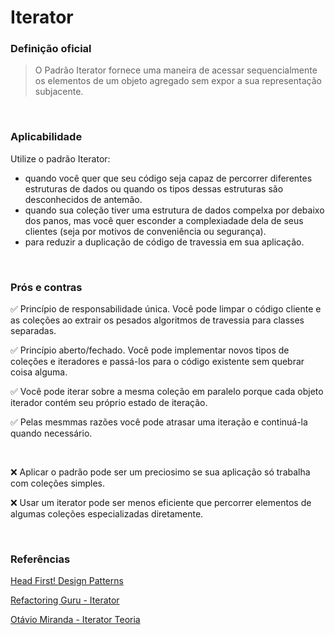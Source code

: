 # Iterator

### Definição oficial
> O Padrão Iterator fornece uma maneira de acessar sequencialmente os elementos de um objeto agregado sem expor a sua representação subjacente.

<br>

### Aplicabilidade
Utilize o padrão Iterator:
* quando você quer que seu código seja capaz de percorrer diferentes estruturas de dados ou quando os tipos dessas estruturas são desconhecidos de antemão.
* quando sua coleção tiver uma estrutura de dados compelxa por debaixo dos panos, mas você quer esconder a complexiadade dela de seus clientes (seja por motivos de conveniência ou segurança).
* para reduzir a duplicação de código de travessia em sua aplicação.

<br>

### Prós e contras
:white_check_mark: Princípio de responsabilidade única. Você pode limpar o código cliente e as coleções ao extrair os pesados algoritmos de travessia para classes separadas.

:white_check_mark: Princípio aberto/fechado. Você pode implementar novos tipos de coleções e iteradores e passá-los para o código existente sem quebrar coisa alguma.

:white_check_mark: Você pode iterar sobre a mesma coleção em paralelo porque cada objeto iterador contém seu próprio estado de iteração.

:white_check_mark: Pelas mesmmas razões você pode atrasar uma iteração e continuá-la quando necessário.

<br>

:x: Aplicar o padrão pode ser um preciosimo se sua aplicação só trabalha com coleções simples.

:x: Usar um iterator pode ser menos eficiente que percorrer elementos de algumas coleções especializadas diretamente.

<br>

### Referências
[Head First! Design Patterns](https://www.amazon.com.br/Head-First-Design-Patterns-Freeman/dp/0596007124)

[Refactoring Guru - Iterator](https://refactoring.guru/pt-br/design-patterns/iterator)

[Otávio Miranda - Iterator Teoria](https://www.youtube.com/watch?v=7ndeSYdmOdE)
